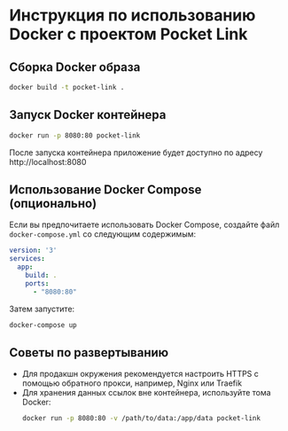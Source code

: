
# Инструкция по использованию Docker с проектом Pocket Link

## Сборка Docker образа

```bash
docker build -t pocket-link .
```

## Запуск Docker контейнера

```bash
docker run -p 8080:80 pocket-link
```

После запуска контейнера приложение будет доступно по адресу http://localhost:8080

## Использование Docker Compose (опционально)

Если вы предпочитаете использовать Docker Compose, создайте файл `docker-compose.yml` со следующим содержимым:

```yaml
version: '3'
services:
  app:
    build: .
    ports:
      - "8080:80"
```

Затем запустите:

```bash
docker-compose up
```

## Советы по развертыванию

- Для продакшн окружения рекомендуется настроить HTTPS с помощью обратного прокси, например, Nginx или Traefik
- Для хранения данных ссылок вне контейнера, используйте тома Docker:
  ```bash
  docker run -p 8080:80 -v /path/to/data:/app/data pocket-link
  ```
